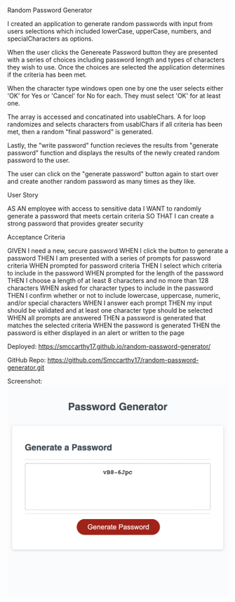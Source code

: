 Random Password Generator

I created an application to generate random passwords with input from
users selections which included lowerCase, upperCase, numbers, and specialCharacters as options.

When the user clicks the Genereate Password button they are presented
with a series of choices including password length and types of characters they wish to use. Once the choices are selected the application determines if the criteria has been met.

When the character type windows open one by one the user selects either 'OK' for Yes or 'Cancel' for No for each. They must select 'OK' for at least one.

The array is accessed and concatinated into usableChars.
A for loop randomizes and selects characters from usablChars
if all criteria has been met, then a random "final password" is generated.

Lastly, the "write password" function recieves the results from "generate password" function and displays the results of the newly created random
password to the user.

The user can click on the "generate password" button again to start over
and create another random password as many times as they like.

User Story

AS AN employee with access to sensitive data
I WANT to randomly generate a password that meets certain criteria
SO THAT I can create a strong password that provides greater security

Acceptance Criteria

GIVEN I need a new, secure password
WHEN I click the button to generate a password
THEN I am presented with a series of prompts for password criteria
WHEN prompted for password criteria
THEN I select which criteria to include in the password
WHEN prompted for the length of the password
THEN I choose a length of at least 8 characters and no more than 128 characters
WHEN asked for character types to include in the password
THEN I confirm whether or not to include lowercase, uppercase, numeric, and/or special characters
WHEN I answer each prompt
THEN my input should be validated and at least one character type should be selected
WHEN all prompts are answered
THEN a password is generated that matches the selected criteria
WHEN the password is generated
THEN the password is either displayed in an alert or written to the page

Deployed: https://smccarthy17.github.io/random-password-generator/

GitHub Repo: https://github.com/Smccarthy17/random-password-generator.git

Screenshot: <img src="images/password generator.png" />
